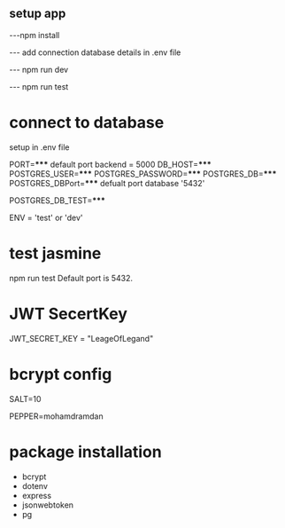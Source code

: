 ## setup app
---npm install

--- add connection database details in .env file

--- npm run dev  <!-- to run the application -->

<!-- test app -->
--- npm run test    <!-- test the application -->

# connect to database
setup in .env file

PORT=****\*\*\***** default port backend = 5000  <!-- port that backend running on -->
DB_HOST=****\*\*\*****
POSTGRES_USER=****\*\*\*****
POSTGRES_PASSWORD=****\*\*\*****
POSTGRES_DB=****\*\*\*****
POSTGRES_DBPort=****\*\*\***** defualt port database '5432'  <!-- port that database running on -->

<!-- test database -->

POSTGRES_DB_TEST=****\*\*\***** <!-- you need only to write test of your database name -->

ENV = 'test' or 'dev'   <!-- default dev -->
# test jasmine

npm run test
Default port is 5432.

# JWT SecertKey

JWT_SECRET_KEY = "LeageOfLegand"

# bcrypt config

SALT=10

PEPPER=mohamdramdan

# package installation

- bcrypt
- dotenv
- express
- jsonwebtoken
- pg
